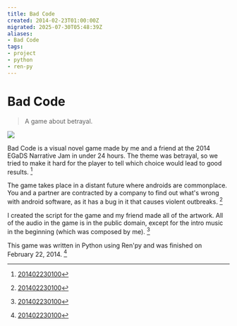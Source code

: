 ```yaml
---
title: Bad Code
created: 2014-02-23T01:00:00Z
migrated: 2025-07-30T05:48:39Z
aliases:
- Bad Code
tags:
- project
- python
- ren-py
---
```


# Bad Code

> A game about betrayal.

![](https://www.youtube.com/watch?v=Y_437dvzrys)

Bad Code is a visual novel game made by me and a friend at the 2014 EGaDS Narrative Jam in under 24 hours. The theme was betrayal, so we tried to make it hard for the player to tell which choice would lead to good results. [^1]

The game takes place in a distant future where androids are commonplace. You and a partner are contracted by a company to find out what's wrong with android software, as it has a bug in it that causes violent outbreaks. [^1]

I created the script for the game and my friend made all of the artwork. All of the audio in the game is in the public domain, except for the intro music in the beginning (which was composed by me). [^1]

This game was written in Python using Ren'py and was finished on February 22, 2014. [^1]

[^1]: [201402230100](../entries/201402230100.md)
